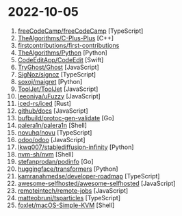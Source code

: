 # 2022-10-05

1. [freeCodeCamp/freeCodeCamp](https://github.com/freeCodeCamp/freeCodeCamp "freeCodeCamp.org's open-source codebase and curriculum. Learn to code for free.") [TypeScript]
2. [TheAlgorithms/C-Plus-Plus](https://github.com/TheAlgorithms/C-Plus-Plus "Collection of various algorithms in mathematics, machine learning, computer science and physics implemented in C++ for educational purposes.") [C++]
3. [firstcontributions/first-contributions](https://github.com/firstcontributions/first-contributions "🚀✨ Help beginners to contribute to open source projects") 
4. [TheAlgorithms/Python](https://github.com/TheAlgorithms/Python "All Algorithms implemented in Python") [Python]
5. [CodeEditApp/CodeEdit](https://github.com/CodeEditApp/CodeEdit "CodeEdit App for macOS – Elevate your code editing experience. Open source, free forever.") [Swift]
6. [TryGhost/Ghost](https://github.com/TryGhost/Ghost "Turn your audience into a business. Publishing, memberships, subscriptions and newsletters.") [JavaScript]
7. [SigNoz/signoz](https://github.com/SigNoz/signoz "SigNoz is an open-source APM. It helps developers monitor their applications & troubleshoot problems, an open-source alternative to DataDog, NewRelic, etc. 🔥 🖥. 👉 Open source Application Performance Monitoring (APM) & Observability tool") [TypeScript]
8. [soxoj/maigret](https://github.com/soxoj/maigret "🕵️‍♂️ Collect a dossier on a person by username from thousands of sites") [Python]
9. [ToolJet/ToolJet](https://github.com/ToolJet/ToolJet "Extensible low-code framework for building business applications. Connect to databases, cloud storages, GraphQL, API endpoints, Airtable, etc and build apps using drag and drop application builder. Built using JavaScript/TypeScript. 🚀") [JavaScript]
10. [leeoniya/uFuzzy](https://github.com/leeoniya/uFuzzy "A tiny, efficient fuzzy search that doesn't suck") [JavaScript]
11. [iced-rs/iced](https://github.com/iced-rs/iced "A cross-platform GUI library for Rust, inspired by Elm") [Rust]
12. [github/docs](https://github.com/github/docs "The open-source repo for docs.github.com") [JavaScript]
13. [bufbuild/protoc-gen-validate](https://github.com/bufbuild/protoc-gen-validate "protoc plugin to generate polyglot message validators") [Go]
14. [palera1n/palera1n](https://github.com/palera1n/palera1n "iOS 15.0-15.3.1 tethered checkm8 jailbreak (rootless is 15.0-15.7 semi-tethered, no tweaks)") [Shell]
15. [novuhq/novu](https://github.com/novuhq/novu "⭐ A fully functional real-time notification center for your web and react apps. The only open-source notifications infrastructure that manages multi-channel content, scheduled notifications, digest engine, user preferences, and delivers Email, SMS, Push and Chat notifications using a single API. ⚡") [TypeScript]
16. [odoo/odoo](https://github.com/odoo/odoo "Odoo. Open Source Apps To Grow Your Business.") [JavaScript]
17. [lkwq007/stablediffusion-infinity](https://github.com/lkwq007/stablediffusion-infinity "Outpainting with Stable Diffusion on an infinite canvas") [Python]
18. [nvm-sh/nvm](https://github.com/nvm-sh/nvm "Node Version Manager - POSIX-compliant bash script to manage multiple active node.js versions") [Shell]
19. [stefanprodan/podinfo](https://github.com/stefanprodan/podinfo "Go microservice template for Kubernetes") [Go]
20. [huggingface/transformers](https://github.com/huggingface/transformers "🤗 Transformers: State-of-the-art Machine Learning for Pytorch, TensorFlow, and JAX.") [Python]
21. [kamranahmedse/developer-roadmap](https://github.com/kamranahmedse/developer-roadmap "Interactive roadmaps, guides and other educational content to help developers grow in their careers.") [TypeScript]
22. [awesome-selfhosted/awesome-selfhosted](https://github.com/awesome-selfhosted/awesome-selfhosted "A list of Free Software network services and web applications which can be hosted on your own servers") [JavaScript]
23. [remoteintech/remote-jobs](https://github.com/remoteintech/remote-jobs "A list of semi to fully remote-friendly companies (jobs) in tech.") [JavaScript]
24. [matteobruni/tsparticles](https://github.com/matteobruni/tsparticles "tsParticles - Easily create highly customizable JavaScript particles effects, confetti explosions and fireworks animations and use them as animated backgrounds for your website. Ready to use components available for React.js, Vue.js (2.x and 3.x), Angular, Svelte, jQuery, Preact, Inferno, Solid, Riot and Web Components.") [TypeScript]
25. [foxlet/macOS-Simple-KVM](https://github.com/foxlet/macOS-Simple-KVM "Tools to set up a quick macOS VM in QEMU, accelerated by KVM.") [Shell]
